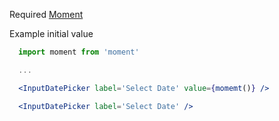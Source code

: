 Required [Moment](https://www.npmjs.com/package/moment)

Example initial value
```jsx static
  import moment from 'moment'

  ...

  <InputDatePicker label='Select Date' value={momemt()} />
```
```jsx
  <InputDatePicker label='Select Date' />
```